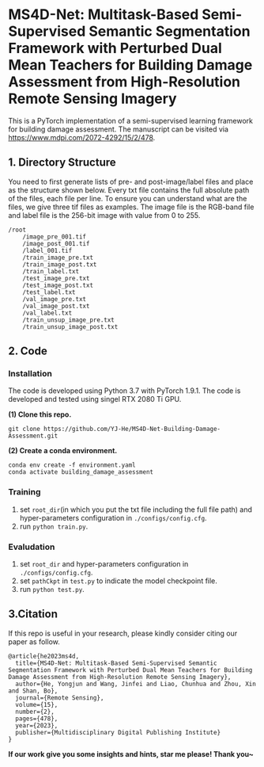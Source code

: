 # **MS4D-Net: Multitask-Based Semi-Supervised Semantic Segmentation Framework with Perturbed Dual Mean Teachers for Building Damage Assessment from High-Resolution Remote Sensing Imagery**

This is a PyTorch implementation of a semi-supervised learning framework for building damage assessment. The manuscript can be visited via https://www.mdpi.com/2072-4292/15/2/478.

## 1. Directory Structure    
You need to first generate lists of pre- and post-image/label files and place as the structure shown below. Every txt file contains the full absolute path of the files, each file per line. To ensure you can understand what are the files, we give three tif files as examples. The image file is the RGB-band file and label file is the 256-bit image with value from 0 to 255.
```
/root
    /image_pre_001.tif
    /image_post_001.tif
    /label_001.tif
    /train_image_pre.txt
    /train_image_post.txt
    /train_label.txt
    /test_image_pre.txt
    /test_image_post.txt
    /test_label.txt
    /val_image_pre.txt
    /val_image_post.txt
    /val_label.txt
    /train_unsup_image_pre.txt
    /train_unsup_image_post.txt
```
## 2. Code
### Installation
The code is developed using Python 3.7 with PyTorch 1.9.1. The code is developed and tested using singel RTX 2080 Ti GPU.

**(1) Clone this repo.**
```
git clone https://github.com/YJ-He/MS4D-Net-Building-Damage-Assessment.git
```

**(2) Create a conda environment.**  
```
conda env create -f environment.yaml
conda activate building_damage_assessment
```

### Training
1. set `root_dir`(in which you put the txt file including the full file path) and hyper-parameters configuration in `./configs/config.cfg`.
2. run `python train.py`.

### Evaludation
1. set `root_dir` and hyper-parameters configuration in `./configs/config.cfg`.
2. set `pathCkpt` in `test.py` to indicate the model checkpoint file.
3. run `python test.py`.


## 3.Citation
If this repo is useful in your research, please kindly consider citing our paper as follow.
```
@article{he2023ms4d,
  title={MS4D-Net: Multitask-Based Semi-Supervised Semantic Segmentation Framework with Perturbed Dual Mean Teachers for Building Damage Assessment from High-Resolution Remote Sensing Imagery},
  author={He, Yongjun and Wang, Jinfei and Liao, Chunhua and Zhou, Xin and Shan, Bo},
  journal={Remote Sensing},
  volume={15},
  number={2},
  pages={478},
  year={2023},
  publisher={Multidisciplinary Digital Publishing Institute}
}
```

**If our work give you some insights and hints, star me please! Thank you~**


